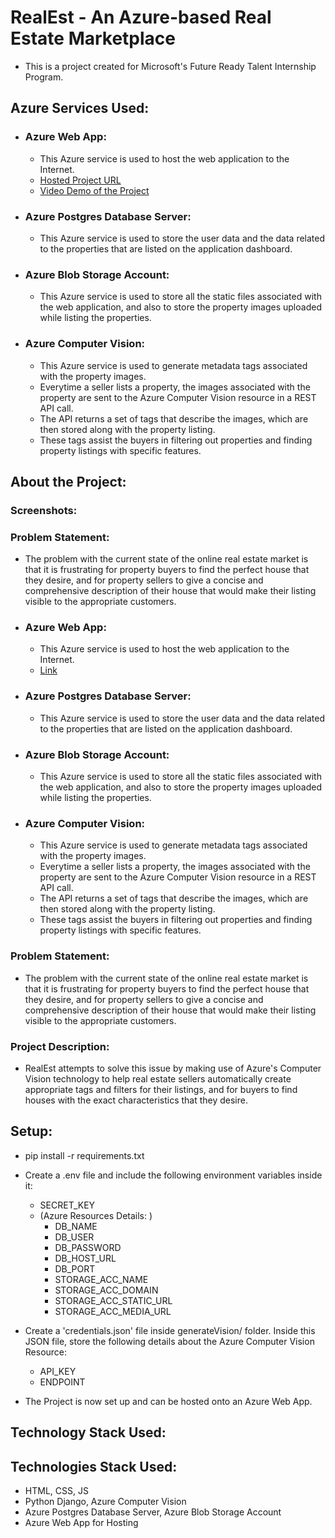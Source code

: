 # RealEst - An Azure-based Real Estate Marketplace

- This is a project created for Microsoft's Future Ready Talent Internship Program.

## Azure Services Used: 
- ### Azure Web App: 
    - This Azure service is used to host the web application to the Internet. 
    - <a href="https://realest.azurewebsites.net/" target="_blank">Hosted Project URL</a>
    - <a href="https://www.youtube.com/watch?v=1VdZL36kXBw&ab_channel=SonuBardai" target="_blank">Video Demo of the Project</a>
- ### Azure Postgres Database Server: 
    - This Azure service is used to store the user data and the data related to the properties that are listed on the application dashboard. 
- ### Azure Blob Storage Account: 
    - This Azure service is used to store all the static files associated with the web application, and also to store the property images uploaded while listing the properties. 
- ### Azure Computer Vision: 
    - This Azure service is used to generate metadata tags associated with the property images. 
    - Everytime a seller lists a property, the images associated with the property are sent to the Azure Computer Vision resource in a REST API call. 
    - The API returns a set of tags that describe the images, which are then stored along with the property listing. 
    - These tags assist the buyers in filtering out properties and finding property listings with specific features. 

## About the Project: 
### Screenshots: 


### Problem Statement: 
- The problem with the current state of the online real estate market is that it is frustrating for property buyers to find the perfect house that they desire, and for property sellers to give a concise and comprehensive description of their house that would make their listing visible to the appropriate customers. 

- ### Azure Web App:
  - This Azure service is used to host the web application to the Internet.
  - <a href="https://realest.azurewebsites.net/">Link</a>
- ### Azure Postgres Database Server:
  - This Azure service is used to store the user data and the data related to the properties that are listed on the application dashboard.
- ### Azure Blob Storage Account:
  - This Azure service is used to store all the static files associated with the web application, and also to store the property images uploaded while listing the properties.
- ### Azure Computer Vision:
  - This Azure service is used to generate metadata tags associated with the property images.
  - Everytime a seller lists a property, the images associated with the property are sent to the Azure Computer Vision resource in a REST API call.
  - The API returns a set of tags that describe the images, which are then stored along with the property listing.
  - These tags assist the buyers in filtering out properties and finding property listings with specific features.

### Problem Statement:

- The problem with the current state of the online real estate market is that it is frustrating for property buyers to find the perfect house that they desire, and for property sellers to give a concise and comprehensive description of their house that would make their listing visible to the appropriate customers.

### Project Description:

- RealEst attempts to solve this issue by making use of Azure's Computer Vision technology to help real estate sellers automatically create appropriate tags and filters for their listings, and for buyers to find houses with the exact characteristics that they desire.

## Setup:

- pip install -r requirements.txt
- Create a .env file and include the following environment variables inside it:
  - SECRET_KEY
  - (Azure Resources Details: )
    - DB_NAME
    - DB_USER
    - DB_PASSWORD
    - DB_HOST_URL
    - DB_PORT
    - STORAGE_ACC_NAME
    - STORAGE_ACC_DOMAIN
    - STORAGE_ACC_STATIC_URL
    - STORAGE_ACC_MEDIA_URL
- Create a 'credentials.json' file inside generateVision/ folder. Inside this JSON file, store the following details about the Azure Computer Vision Resource:

  - API_KEY
  - ENDPOINT

- The Project is now set up and can be hosted onto an Azure Web App.

## Technology Stack Used:

## Technologies Stack Used: 
- HTML, CSS, JS
- Python Django, Azure Computer Vision
- Azure Postgres Database Server, Azure Blob Storage Account
- Azure Web App for Hosting